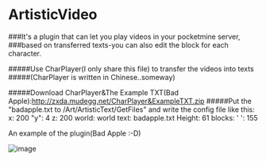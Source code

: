 # ArtisticVideo
###It's a plugin that can let you play videos in your pocketmine server,
###based on transferred texts-you can also edit the block for each character.

#####Use CharPlayer(I only share this file) to transfer the videos into texts
#####(CharPlayer is written in Chinese..someway)

#####Download CharPlayer&The Example TXT(Bad Apple):http://zxda.mudegg.net/CharPlayer&ExampleTXT.zip
#####Put the "badapple.txt to /Art/ArtisticText/GetFiles" and write the config file like this:
  x: 200
  "y": 4
  z: 200
  world: world
  text: badapple.txt
  Height: 61
  blocks:
    ' ': 155

An example of the plugin(Bad Apple :-D)

 ![image](http://zxda.mudegg.net/badapple.gif)

